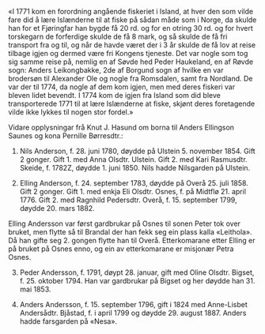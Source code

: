 «I 1771 kom en forordning angående fiskeriet i Island, at hver den som vilde fare did å lære Islænderne til at fiske på sådan måde som i Norge, da skulde han for et Fjøringfar han bygde få 20 rd. og for en otring 30 rd. og for hvert torskegarn de forferdige skulde de få 8 mark, og så skulde de få fri transport fra og til, og når de havde været der i 3 år skulde de få lov at reise tilbage igjen og dermed være fri Kongens tjeneste. Det var nogle som tog sig samme reise på, nemlig en af Søvde hed Peder Haukeland, en af Røvde sogn: Anders Leikongbakke, 2de af Borgund sogn af hvilke en var brodersøn til Alexander Ole og nogle fra Romsdalen, samt fra Nordland. De var der til 1774, da nogle af dem kom igjen, men med deres fiskeri var bleven lidet bevendt. I 1774 kom de igjen fra Island som did bleve transporterede 1771 til at lære Islænderne at fiske, skjønt deres foretagende vilde ikke lykkes til nogen stor fordel.»

Vidare opplysningar frå Knut J. Hasund om borna til Anders Ellingson Saunes og kona Pernille Børresdtr.:

1. Nils Anderson, f. 28. juni 1780, døydde på Ulstein 5. november 1854. Gift 2 gonger. Gift 1. med Anna Olsdtr. Ulstein. Gift 2. med Kari Rasmusdtr. Skeide, f. 1782Z, døydde 1. juni 1850. Nils hadde Nilsgarden på Ulstein.

2. Elling Anderson, f. 24. september 1783, døydde på Overå 25. juli 1858. Gift 2 gonger. Gift 1. med enkja Eli Olsdtr. Osnes, f. på Midtflø 21. april 1776. Gift 2. med Ragnhild Pedersdtr. Overå, f. 15. september 1799, døydde 20. mars 1882.

Elling Andersson var først gardbrukar på Osnes til sonen Peter tok over bruket, men flytte så til Brandal der han fekk seg ein plass kalla «Leithola». Då han gifte seg 2. gongen flytte han til Overå. Etterkomarane etter Elling er på bruket på Osnes enno, og ein av etterkomarane er misjonær Petra Osnes.

3. Peder Andersson, f. 1791, døypt 28. januar, gift med Oline Olsdtr. Bigset, f. 25. oktober 1794. Han var gardbrukar på Bigset og her døydde han 31. mai 1853.

4. Anders Andersson, f. 15. september 1796, gift i 1824 med Anne-Lisbet Andersådtr. Bjåstad, f. i april 1799 og døydde 29. august 1887. Anders hadde farsgarden på «Nesa».